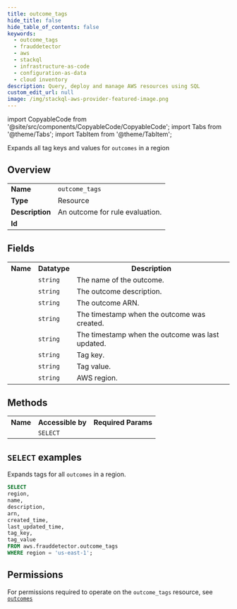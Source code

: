 ```yaml
---
title: outcome_tags
hide_title: false
hide_table_of_contents: false
keywords:
  - outcome_tags
  - frauddetector
  - aws
  - stackql
  - infrastructure-as-code
  - configuration-as-data
  - cloud inventory
description: Query, deploy and manage AWS resources using SQL
custom_edit_url: null
image: /img/stackql-aws-provider-featured-image.png
---
```


import CopyableCode from '@site/src/components/CopyableCode/CopyableCode';
import Tabs from '@theme/Tabs';
import TabItem from '@theme/TabItem';

Expands all tag keys and values for <code>outcomes</code> in a region

## Overview
<table>
<tbody>
<tr><td><b>Name</b></td><td><code>outcome_tags</code></td></tr>
<tr><td><b>Type</b></td><td>Resource</td></tr>
<tr><td><b>Description</b></td><td>An outcome for rule evaluation.</td></tr>
<tr><td><b>Id</b></td><td><CopyableCode code="aws.frauddetector.outcome_tags" /></td></tr>
</tbody>
</table>

## Fields
<table>
<tbody>
<tr><th>Name</th><th>Datatype</th><th>Description</th></tr><tr><td><CopyableCode code="name" /></td><td><code>string</code></td><td>The name of the outcome.</td></tr>
<tr><td><CopyableCode code="description" /></td><td><code>string</code></td><td>The outcome description.</td></tr>
<tr><td><CopyableCode code="arn" /></td><td><code>string</code></td><td>The outcome ARN.</td></tr>
<tr><td><CopyableCode code="created_time" /></td><td><code>string</code></td><td>The timestamp when the outcome was created.</td></tr>
<tr><td><CopyableCode code="last_updated_time" /></td><td><code>string</code></td><td>The timestamp when the outcome was last updated.</td></tr>
<tr><td><CopyableCode code="tag_key" /></td><td><code>string</code></td><td>Tag key.</td></tr>
<tr><td><CopyableCode code="tag_value" /></td><td><code>string</code></td><td>Tag value.</td></tr>
<tr><td><CopyableCode code="region" /></td><td><code>string</code></td><td>AWS region.</td></tr>
</tbody>
</table>

## Methods

<table>
<tbody>
  <tr>
    <th>Name</th>
    <th>Accessible by</th>
    <th>Required Params</th>
  </tr>
  <tr>
    <td><CopyableCode code="list_resources" /></td>
    <td><code>SELECT</code></td>
    <td><CopyableCode code="region" /></td>
  </tr>
</tbody>
</table>

## `SELECT` examples
Expands tags for all <code>outcomes</code> in a region.
```sql
SELECT
region,
name,
description,
arn,
created_time,
last_updated_time,
tag_key,
tag_value
FROM aws.frauddetector.outcome_tags
WHERE region = 'us-east-1';
```


## Permissions

For permissions required to operate on the <code>outcome_tags</code> resource, see <a href="/services/frauddetector/outcomes/#permissions"><code>outcomes</code></a>

